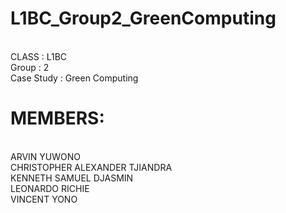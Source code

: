 # L1BC_Group2_GreenComputing
<br>CLASS : L1BC
<br>Group : 2
<br>Case Study : Green Computing
# MEMBERS:
<br> ARVIN YUWONO
<br> CHRISTOPHER ALEXANDER TJIANDRA
<br> KENNETH SAMUEL DJASMIN
<br> LEONARDO RICHIE
<br> VINCENT YONO
